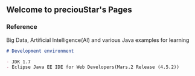 ## Welcome to preciouStar's Pages

### Reference

Big Data, Artificial Intelligence(AI) and various Java examples for learning

```markdown
# Development environment

- JDK 1.7
- Eclipse Java EE IDE for Web Developers(Mars.2 Release (4.5.2))

